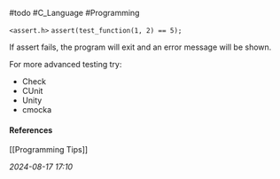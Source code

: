 #todo #C_Language #Programming 

`<assert.h>` 
`assert(test_function(1, 2) == 5);`

If assert fails, the program will exit and an error message will be shown.

For more advanced testing try:
* Check
* CUnit
* Unity
* cmocka

#### References
[[Programming Tips]]

_2024-08-17 17:10_